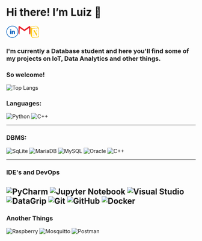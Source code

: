 # Hi there! I’m Luiz  👋

[<img align="left" alt="Luiz | LinkedIn" width="32px" src="./linkedin.svg" />][linkedin]
[<img align="left" alt="Luiz | Gmail" width="32px" src="./gmail.svg" />][gmail]
[<img align="left" alt="Luiz | Notion" width="23px" height="32" src="./notion.svg" />][notion]

[linkedin]: https://www.linkedin.com/in/luiz-antonio-cruz/
[gmail]: luizantoniojcruz@gmail.com
[notion]:https://luizcruz.notion.site/Luiz-Cruz-51c32600c16b4c258a848df798e2d0a5

<br>
<br>

### I'm currently a Database student and here you'll find some of my projects on IoT, Data Analytics and other things.

### So welcome!

![Top Langs](https://github-readme-stats.vercel.app/api/top-langs/?username=ladjc&show_icons=true&theme=dark)

### Languages:


![Python](https://img.shields.io/badge/Python-3776AB?&logo=python&logoColor=white)
![C++](https://img.shields.io/badge/c++-%2300599C.svg?logo=c%2B%2B&logoColor=white)



---
### DBMS:

![SqLite](https://img.shields.io/badge/SQLite-07405E?&logo=sqlite&logoColor=white)
![MariaDB](https://img.shields.io/badge/MariaDB-003545?&logo=mariadb&logoColor=white)
![MySQL](https://img.shields.io/badge/MySQL-005C84?&logo=mysql&logoColor=white)
![Oracle](https://img.shields.io/badge/Oracle-F80000?&logo=oracle&logoColor=white)
![C++](https://img.shields.io/badge/c++-%2300599C.svg?logo=c%2B%2B&logoColor=white)

---
### IDE's and DevOps

![PyCharm](https://img.shields.io/badge/pycharm-143?&logo=pycharm&logoColor=black&color=black&labelColor=green)
![Jupyter Notebook](https://img.shields.io/badge/jupyter-%23FA0F00.svg?&logo=jupyter&logoColor=white)
![Visual Studio](https://img.shields.io/badge/Visual%20Studio-5C2D91.svg?&logo=visual-studio&logoColor=white)
![DataGrip](https://img.shields.io/badge/DataGrip-000000.svg?&logo=DataGrip&logoColor=white)
![Git](https://img.shields.io/badge/git-%23F05033.svg?&logo=git&logoColor=white)
![GitHub](https://img.shields.io/badge/github-%23121011.svg?&logo=github&logoColor=white)
![Docker](https://img.shields.io/badge/docker-%230db7ed.svg?&logo=docker&logoColor=white)
--
### Another Things
![Raspberry](https://img.shields.io/badge/Raspberry%20Pi-A22846.svg?&logo=Raspberry-Pi&logoColor=white)
![Mosquitto](https://img.shields.io/badge/Eclipse%20Mosquitto-3C5280.svg?&logo=Eclipse-Mosquitto&logoColor=white)
![Postman](https://img.shields.io/badge/-Postman-FF6C37?style=flat&logo=postman&logoColor=white)

